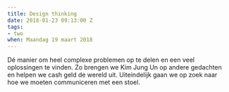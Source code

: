 ```yaml
---
title: Design thinking
date: 2018-01-23 09:13:00 Z
tags:
- two
when: Maandag 19 maart 2018
---
```


Dé manier om heel complexe problemen op te delen en een veel oplossingen te vinden. Zo brengen we Kim Jung Un op andere gedachten en helpen we cash geld de wereld uit. Uiteindelijk gaan we op zoek naar hoe we moeten communiceren met een stoel.
